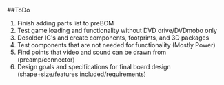 ##ToDo

1. Finish adding parts list to preBOM
2. Test game loading and functionality without DVD drive/DVDmobo only
3. Desolder IC's and create components, footprints, and 3D packages
4. Test components that are not needed for functionality (Mostly Power)
5. Find points that video and sound can be drawn from (preamp/connector)
6. Design goals and specifications for final board design (shape+size/features included/requirements)
